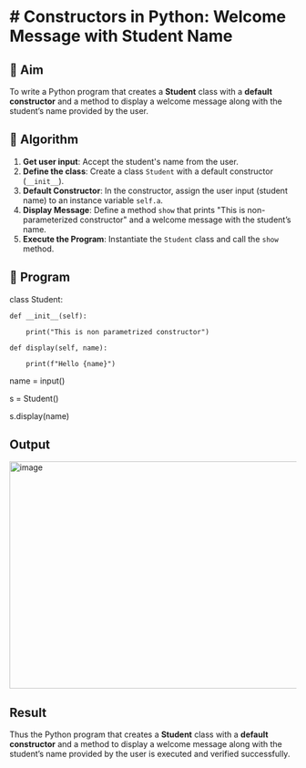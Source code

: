 # # Constructors in Python: Welcome Message with Student Name

## 🎯 Aim
To write a Python program that creates a **Student** class with a **default constructor** and a method to display a welcome message along with the student’s name provided by the user.

## 🧠 Algorithm
1. **Get user input**: Accept the student's name from the user.
2. **Define the class**: Create a class `Student` with a default constructor (`__init__`).
3. **Default Constructor**: In the constructor, assign the user input (student name) to an instance variable `self.a`.
4. **Display Message**: Define a method `show` that prints "This is non-parameterized constructor" and a welcome message with the student’s name.
5. **Execute the Program**: Instantiate the `Student` class and call the `show` method.

## 🧾 Program
class Student:
    
    def __init__(self):
    
        print("This is non parametrized constructor")

    def display(self, name):

        print(f"Hello {name}")

name = input()

s = Student()  

s.display(name) 

## Output
<img width="1168" height="399" alt="image" src="https://github.com/user-attachments/assets/cd0ba67c-53df-4360-8e18-3af95d46ef00" />

## Result
Thus the Python program that creates a **Student** class with a **default constructor** and a method to display a welcome message along with the student’s name provided by the user is executed and verified successfully.
